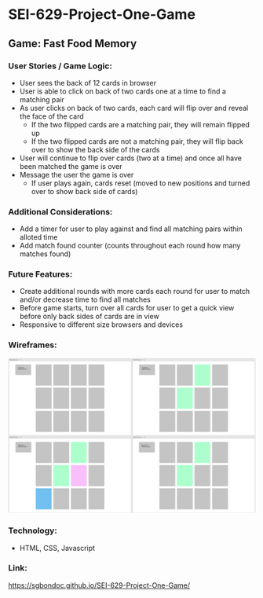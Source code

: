 # SEI-629-Project-One-Game

## Game: Fast Food Memory

### User Stories / Game Logic:

- User sees the back of 12 cards in browser 
- User is able to click on back of two cards one at a time to find a matching pair
- As user clicks on back of two cards, each card will flip over and reveal the face of the card
    - If the two flipped cards are a matching pair, they will remain flipped up
    - If the two flipped cards are not a matching pair, they will flip back over to show the back side of the cards
- User will continue to flip over cards (two at a time) and once all have been matched the game is over
- Message the user the game is over
    - If user plays again, cards reset (moved to new positions and turned over to show back side of cards)
    
### Additional Considerations:
- Add a timer for user to play against and find all matching pairs within alloted time
- Add match found counter (counts throughout each round how many matches found)

### Future Features:
- Create additional rounds with more cards each round for user to match and/or decrease time to find all matches
- Before game starts, turn over all cards for user to get a quick view before only back sides of cards are in view
- Responsive to different size browsers and devices


### Wireframes:

![Wireframes](wireframes.png)

### Technology:
- HTML, CSS, Javascript

### Link:
https://sgbondoc.github.io/SEI-629-Project-One-Game/